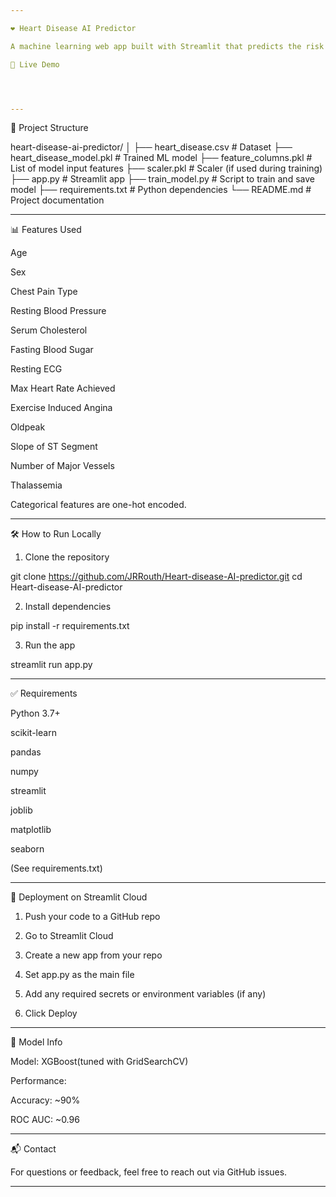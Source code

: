 ```yaml
---

❤️ Heart Disease AI Predictor

A machine learning web app built with Streamlit that predicts the risk of heart disease based on user input. It uses a tuned Random Forest Classifier trained on a heart disease dataset.

🚀 Live Demo




---
```


📂 Project Structure

heart-disease-ai-predictor/
│
├── heart_disease.csv             # Dataset
├── heart_disease_model.pkl       # Trained ML model
├── feature_columns.pkl           # List of model input features
├── scaler.pkl                    # Scaler (if used during training)
├── app.py                        # Streamlit app
├── train_model.py                # Script to train and save model
├── requirements.txt              # Python dependencies
└── README.md                     # Project documentation


---

📊 Features Used

Age

Sex

Chest Pain Type

Resting Blood Pressure

Serum Cholesterol

Fasting Blood Sugar

Resting ECG

Max Heart Rate Achieved

Exercise Induced Angina

Oldpeak

Slope of ST Segment

Number of Major Vessels

Thalassemia


Categorical features are one-hot encoded.


---

🛠️ How to Run Locally

1. Clone the repository

git clone https://github.com/JRRouth/Heart-disease-AI-predictor.git
cd Heart-disease-AI-predictor


2. Install dependencies

pip install -r requirements.txt


3. Run the app

streamlit run app.py

---

✅ Requirements

Python 3.7+

scikit-learn

pandas

numpy

streamlit

joblib

matplotlib

seaborn


(See requirements.txt)


---

📌 Deployment on Streamlit Cloud

1. Push your code to a GitHub repo


2. Go to Streamlit Cloud


3. Create a new app from your repo


4. Set app.py as the main file


5. Add any required secrets or environment variables (if any)


6. Click Deploy




---

🤖 Model Info

Model: XGBoost(tuned with GridSearchCV)

Performance:

Accuracy: ~90%

ROC AUC: ~0.96




---

📬 Contact

For questions or feedback, feel free to reach out via GitHub issues.


---


